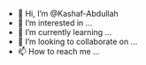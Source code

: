 - 👋 Hi, I’m @Kashaf-Abdullah
- 👀 I’m interested in ...
- 🌱 I’m currently learning ...
- 💞️ I’m looking to collaborate on ...
- 📫 How to reach me ...

<!---
Kashaf-Abdullah/Kashaf-Abdullah is a ✨ special ✨ repository because its `README.md` (this file) appears on your GitHub profile.
You can click the Preview link to take a look at your changes.
--->
